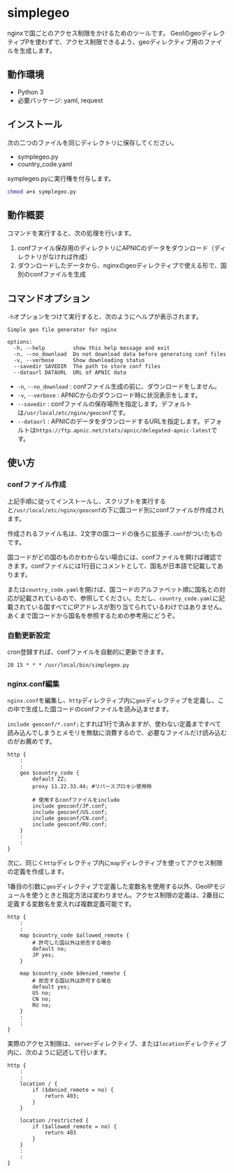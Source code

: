 # simplegeo

nginxで国ごとのアクセス制限をかけるためのツールです。
GeoIのgeoディレクティブPを使わずで、アクセス制限できるよう、geoディレクティブ用のファイルを生成します。

## 動作環境
- Python 3
- 必要パッケージ: yaml, request

## インストール

次の二つのファイルを同じディレクトリに保存してください。
- symplegeo.py
- country_code.yaml

symplegeo.pyに実行権を付与します。
```sh
chmod a+x symplegeo.py
```

## 動作概要

コマンドを実行すると、次の処理を行います。
1. confファイル保存用のディレクトリにAPNICのデータをダウンロード（ディレクトリがなければ作成）
2. ダウンロードしたデータから、nginxのgeoディレクティブで使える形で、国別のconfファイルを生成

## コマンドオプション

`-h`オプションをつけて実行すると、次のようにヘルプが表示されます。

```
Simple geo file generator for nginx

options:
  -h, --help         show this help message and exit
  -n, --no_download  Do not download data before generating conf files
  -v, --verbose      Show downloading status
  --savedir SAVEDIR  The path to store conf files
  --dataurl DATAURL  URL of APNIC data
```

- `-n`, `--no_download` : confファイル生成の前に、ダウンロードをしません。
- `-v`, `--verbose` : APNICからのダウンロード時に状況表示をします。
- `--savedir` : confファイルの保存場所を指定します。デフォルトは`/usr/local/etc/nginx/geoconf`です。
- `--dataurl` : APNICのデータをダウンロードするURLを指定します。デフォルトは`https://ftp.apnic.net/stats/apnic/delegated-apnic-latest`です。


## 使い方

### confファイル作成
上記手順に従ってインストールし、スクリプトを実行すると`/usr/local/etc/nginx/geoconf`の下に国コード別にconfファイルが作成されます。

作成されるファイル名は、2文字の国コードの後ろに拡張子`.conf`がついたものです。

国コードがどの国のものかわからない場合には、confファイルを開けば確認できます。confファイルには1行目にコメントとして、国名が日本語で記載してあります。

または`country_code.yaml`を開けば、国コードのアルファベット順に国名との対応が記載されているので、参照してください。ただし、`country_code.yaml`に記載されている国すべてにIPアドレスが割り当てられているわけではありません。あくまで国コードから国名を参照するための参考用にどうぞ。

### 自動更新設定
cron登録すれば、confファイルを自動的に更新できます。
```crontab
20 15 * * * /usr/local/bin/simplegeo.py
```

### nginx.conf編集
`nginx.conf`を編集し、`http`ディレクティブ内に`geo`ディレクティブを定義し、この中で生成した国コードのconfファイルを読み込ませます。  


`include geoconf/*.conf;`とすれば1行で済みますが、使わない定義まですべて読み込んでしまうとメモリを無駄に消費するので、必要なファイルだけ読み込むのがお薦めです。

```Nginx
http {
    :
    :
    geo $country_code {
        default ZZ;
        proxy 11.22.33.44; #リバースプロキシ使用時

        # 使用するconfファイルをinclude
        include geoconf/JP.conf;
        include geoconf/US.conf;
        include geoconf/CN.conf;
        include geoconf/RU.conf;
    }
    :
    :
}
```
次に、同じく`http`ディレクティブ内に`map`ディレクティブを使ってアクセス制限の定義を作成します。

1番目の引数に`geo`ディレクティブで定義した変数名を使用する以外、GeoIPモジュールを使うときと指定方法は変わりません。アクセス制限の定義は、2番目に定義する変数名を変えれば複数定義可能です。

```Nginx
http {
    :
    :
    map $country_code $allowed_remote {
        # 許可した国以外は拒否する場合
        default no;
        JP yes;
    }

    map $country_code $denied_remote {
        # 拒否する国以外は許可する場合
        default yes;
        US no;
        CN no;
        RU no;
    }
    :
    :
}
```
実際のアクセス制限は、`server`ディレクティブ、または`location`ディレクティブ内に、次のように記述して行います。
```Nginx
http {
    :
    :
    location / {
        if ($denied_remote = no) {
            return 403;
        }
    }

    location /restricted {
        if ($allowed_remote = no) {
            return 403
        }
    }
    :
    :
}
```